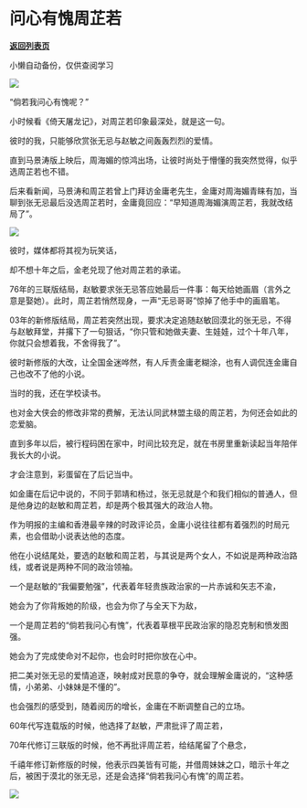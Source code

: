 # 问心有愧周芷若

[**返回列表页**](/gzh/政事堂2019)

小懒自动备份，仅供查阅学习

![](https://mmbiz.qpic.cn/mmbiz_jpg/rxhS23yu8cMicRViaHck0Soic9kRu3zOJn1ibPv9dqw6nOibhAV3BQ7HneAh6tCVmEHE51bMSBYNY2Z8sfpfapPC4DA/640?wx_fmt=jpeg&from;=appmsg)

“倘若我问心有愧呢？”  

小时候看《倚天屠龙记》，对周芷若印象最深处，就是这一句。  

彼时的我，只能够欣赏张无忌与赵敏之间轰轰烈烈的爱情。

直到马景涛版上映后，周海媚的惊鸿出场，让彼时尚处于懵懂的我突然觉得，似乎选周芷若也不错。  

后来看新闻，马景涛和周芷若曾上门拜访金庸老先生，金庸对周海媚青睐有加，当聊到张无忌最后没选周芷若时，金庸竟回应：“早知道周海媚演周芷若，我就改结局了”。  

![](https://mmbiz.qpic.cn/mmbiz_jpg/rxhS23yu8cMicRViaHck0Soic9kRu3zOJn1OfXrxrE4WYW3b3BGwfgsibDiadppmD5JluGnGE4eTLkuH4dvaFI7mIgA/640?wx_fmt=jpeg&from;=appmsg)

彼时，媒体都将其视为玩笑话，

却不想十年之后，金老兑现了他对周芷若的承诺。

76年的三联版结局，赵敏要求张无忌答应她最后一件事：每天给她画眉（言外之意是娶她）。此时，周芷若悄然现身，一声“无忌哥哥”惊掉了他手中的画眉笔。

03年的新修版结局，周芷若突然出现，要求决定追随赵敏回漠北的张无忌，不得与赵敏拜堂，并撂下了一句狠话，“你只管和她做夫妻、生娃娃，过个十年八年，你就只会想着我，不舍得我了”。

彼时新修版的大改，让全国金迷哗然，有人斥责金庸老糊涂，也有人调侃连金庸自己也改不了他的小说。

当时的我，还在学校读书。

也对金大侠会的修改非常的费解，无法认同武林盟主级的周芷若，为何还会如此的恋爱脑。

直到多年以后，被行程码困在家中，时间比较充足，就在书房里重新读起当年陪伴我长大的小说。

才会注意到，彩蛋留在了后记当中。

如金庸在后记中说的，不同于郭靖和杨过，张无忌就是个和我们相似的普通人，但是他身边的赵敏和周芷若，却是两个极其强大的政治人物。  

作为明报的主编和香港最辛辣的时政评论员，金庸小说往往都有着强烈的时局元素，也会借助小说表达他的态度。

他在小说结尾处，要选的赵敏和周芷若，与其说是两个女人，不如说是两种政治路线，或者说是两种不同的政治领袖。

一个是赵敏的“我偏要勉强”，代表着年轻贵族政治家的一片赤诚和矢志不渝，

她会为了你背叛她的阶级，也会为你了与全天下为敌，  

一个是周芷若的“倘若我问心有愧”，代表着草根平民政治家的隐忍克制和愤发图强。  

她会为了完成使命对不起你，也会时时把你放在心中。

把二美对张无忌的爱情追逐，映射成对民意的争夺，就会理解金庸说的，“这种感情，小弟弟、小妹妹是不懂的”。

也会强烈的感受到，随着阅历的增长，金庸在不断调整自己的立场。

60年代写连载版的时候，他选择了赵敏，严肃批评了周芷若，

70年代修订三联版的时候，他不再批评周芷若，给结尾留了个悬念，

千禧年修订新修版的时候，他表示四美皆有可能，并借周妹妹之口，暗示十年之后，被困于漠北的张无忌，还是会选择“倘若我问心有愧”的周芷若。

![](https://mmbiz.qpic.cn/mmbiz_jpg/rxhS23yu8cMicRViaHck0Soic9kRu3zOJn13U7404GSku1wsCtEicO7IEanwNZr2RR0FVgftJ4ZkvibOOH8dvSaemHw/640?wx_fmt=jpeg&from;=appmsg)

